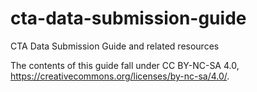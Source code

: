 # cta-data-submission-guide
CTA Data Submission Guide and related resources


The contents of this guide fall under CC BY-NC-SA 4.0, <https://creativecommons.org/licenses/by-nc-sa/4.0/>.
